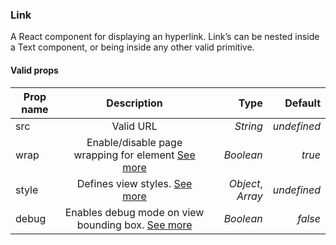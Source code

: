 ### Link

A React component for displaying an hyperlink. Link’s can be nested inside a Text component, or being inside any other valid primitive.

#### Valid props

| Prop name   | Description                                                            |  Type             |   Default   |
| ------------|:----------------------------------------------------------------------:| -----------------:| -----------:|
| src         | Valid URL                                                              | *String*          | _undefined_ |
| wrap        | Enable/disable page wrapping for element [See more](#page-wrapping)    | *Boolean*         | _true_      |
| style       | Defines view styles. [See more](#styling)                              | *Object*, *Array* | _undefined_ |
| debug       | Enables debug mode on view bounding box. [See more](#debugging)        | *Boolean*         | _false_     |
